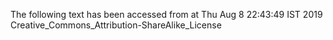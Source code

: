 The following text has been accessed from at Thu Aug 8 22:43:49 IST 2019
Creative_Commons_Attribution-ShareAlike_License

